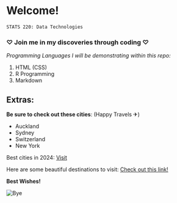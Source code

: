 # Welcome!

`STATS 220: Data Technologies`

###  ♡ Join me in my discoveries through coding  ♡

*Programming Languages I will be demonstrating within this repo:*
1. HTML (CSS)
2. R Programming
3. Markdown

## Extras:
**Be sure to check out these cities**: (Happy Travels ✈)
- Auckland
- Sydney
- Switzerland
- New York

Best cities in 2024: [Visit](https://www.timeout.com/things-to-do/best-cities-in-the-world)

Here are some beautiful destinations to visit:
[Check out this link!](https://www.travelandleisure.com/trip-ideas/most-beautiful-places-in-the-world-to-visit)

**Best Wishes!**

![Bye](https://i.pinimg.com/originals/98/81/5f/98815f30af15d94ab3dd1af44ef8e6a9.gif)
<!--- Kaitlyn --->
